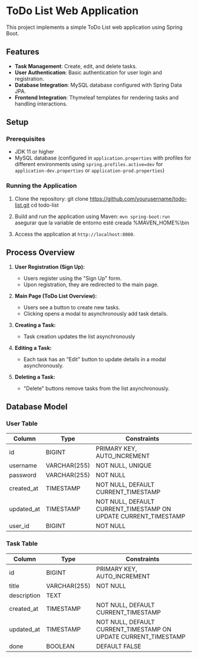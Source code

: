 # ToDo List Web Application

This project implements a simple ToDo List web application using Spring Boot.

## Features

- **Task Management**: Create, edit, and delete tasks.
- **User Authentication**: Basic authentication for user login and registration.
- **Database Integration**: MySQL database configured with Spring Data JPA.
- **Frontend Integration**: Thymeleaf templates for rendering tasks and handling interactions.

## Setup

### Prerequisites

- JDK 11 or higher
- MySQL database (configured in `application.properties` with profiles for different environments using `spring.profiles.active=dev` for `application-dev.properties` or `application-prod.properties`)

### Running the Application

1. Clone the repository:
   git clone https://github.com/yourusername/todo-list.git
   cd todo-list

2. Build and run the application using Maven:
   ```mvn spring-boot:run```
   asegurar que la variable de entorno esté creada %MAVEN_HOME%\bin
   
4. Access the application at `http://localhost:8080`.
   
## Process Overview

1. **User Registration (Sign Up):**
   - Users register using the "Sign Up" form.
   - Upon registration, they are redirected to the main page.

2. **Main Page (ToDo List Overview):**
   - Users see a button to create new tasks.
   - Clicking opens a modal to asynchronously add task details.

3. **Creating a Task:**
   - Task creation updates the list asynchronously

4. **Editing a Task:**
   - Each task has an "Edit" button to update details in a modal asynchronously.

5. **Deleting a Task:**
   - "Delete" buttons remove tasks from the list asynchronously.

## Database Model
### User Table

| Column       | Type         | Constraints                        |
|--------------|--------------|------------------------------------|
| id           | BIGINT       | PRIMARY KEY, AUTO_INCREMENT         |
| username     | VARCHAR(255) | NOT NULL, UNIQUE                   |
| password     | VARCHAR(255) | NOT NULL                           |
| created_at   | TIMESTAMP    | NOT NULL, DEFAULT CURRENT_TIMESTAMP|
| updated_at   | TIMESTAMP    | NOT NULL, DEFAULT CURRENT_TIMESTAMP ON UPDATE CURRENT_TIMESTAMP |
| user_id      | BIGINT       | NOT NULL                           |

### Task Table

| Column       | Type         | Constraints                        |
|--------------|--------------|------------------------------------|
| id           | BIGINT       | PRIMARY KEY, AUTO_INCREMENT         |
| title        | VARCHAR(255) | NOT NULL                           |
| description  | TEXT         |                                    |
| created_at   | TIMESTAMP    | NOT NULL, DEFAULT CURRENT_TIMESTAMP|
| updated_at   | TIMESTAMP    | NOT NULL, DEFAULT CURRENT_TIMESTAMP ON UPDATE CURRENT_TIMESTAMP |
| done         | BOOLEAN      | DEFAULT FALSE                      |
